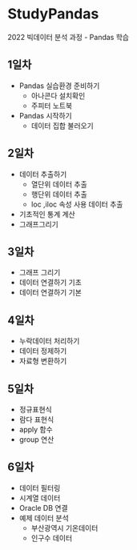 # StudyPandas
2022 빅데이터 분석 과정 - Pandas 학습

## 1일차
- Pandas 실습환경 준비하기
  - 아나콘다 설치확인 
  - 주피터 노트북 
- Pandas 시작하기
  - 데이터 집합 불러오기

## 2일차
- 데이터 추출하기
  - 열단위 데이터 추출
  - 행단위 데이터 추출
  - loc ,iloc 속성 사용 데이터 추출 
- 기초적인 통계 계산
- 그래프그리기

## 3일차
- 그래프 그리기 
- 데이터 연결하기 기초
- 데이터 연결하기 기본

## 4일차 
- 누락데이터 처리하기
- 데이터 정제하기
- 자료형 변환하기

## 5일차
- 정규표현식
- 람다 표현식
- apply 함수
- group 연산

## 6일차
- 데이터 필터링
- 시계열 데이터
- Oracle DB 연결
- 예제 데이터 분석
    - 부산광역시 기온데이터
    - 인구수 데이터